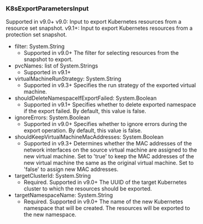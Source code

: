 ### K8sExportParametersInput
Supported in v9.0+
  v9.0: Input to export Kubernetes resources from a resource set snapshot.
  v9.1+: Input to export Kubernetes resources from a protection set snapshot.

- filter: System.String
  - Supported in v9.0+
      The filter for selecting resources from the snapshot to export.
- pvcNames: list of System.Strings
  - Supported in v9.1+
- virtualMachineRunStrategy: System.String
  - Supported in v9.3+
      Specifies the run strategy of the exported virtual machine.
- shouldDeleteNamespaceIfExportFailed: System.Boolean
  - Supported in v9.1+
      Specifies whether to delete exported namespace if the export failed. By default, this value is false.
- ignoreErrors: System.Boolean
  - Supported in v9.0+
      Specifies whether to ignore errors during the export operation. By default, this value is false.
- shouldKeepVirtualMachineMacAddresses: System.Boolean
  - Supported in v9.3+
      Determines whether the MAC addresses of the network interfaces on the source virtual machine are assigned to the new virtual machine. Set to 'true' to keep the MAC addresses of the new virtual machine the same as the original virtual machine. Set to 'false' to assign new MAC addresses.
- targetClusterId: System.String
  - Required. Supported in v9.0+
      The UUID of the target Kubernetes cluster to which the resources should be exported.
- targetNamespaceName: System.String
  - Required. Supported in v9.0+
      The name of the new Kubernetes namespace that will be created. The resources will be exported to the new namespace.
